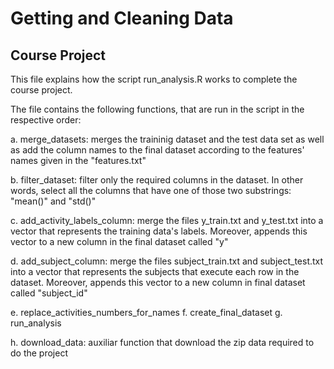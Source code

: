 # Getting and Cleaning Data
## Course Project

This file explains how the script run_analysis.R works to complete
the course project.

The file contains the following functions, that are run in the script
in the respective order:

a. merge_datasets: merges the traininig dataset and the test data set
as well as add the column names to the final dataset according to the
features' names given in the "features.txt"

b. filter_dataset: filter only the required columns in the dataset. In
other words, select all the columns that have one of those two substrings:
"mean()" and "std()"

c. add_activity_labels_column: merge the files y_train.txt and y_test.txt
into a vector that represents the training data's labels. Moreover,
appends this vector to a new column in the final dataset called "y"

d. add_subject_column: merge the files subject_train.txt and subject_test.txt
into a vector that represents the subjects that execute each row in the
dataset. Moreover, appends this vector to a new column in final dataset called
"subject_id"

e. replace_activities_numbers_for_names
f. create_final_dataset
g. run_analysis

h. download_data: auxiliar function that download the zip data required to
do the project